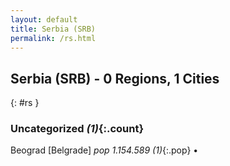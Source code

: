 ```yaml
---
layout: default
title: Serbia (SRB)
permalink: /rs.html
---
```



## Serbia (SRB) - 0 Regions, 1 Cities
{: #rs }





### Uncategorized _(1)_{:.count}


Beograd [Belgrade]  _pop 1.154.589 (1)_{:.pop} •


 
